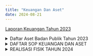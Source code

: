 ```yaml
---
title: "Keuangan Dan Aset"
date: 2024-08-21
---
```





<p><a href="https://satpolpp.kalbarprov.go.id/file/DiEW3mrGQNDvlV0BHzXs.pdf">Laporan Keuangan Tahun 2023</a></p>


<details>
<summary>Daftar Aset Badan Publik Tahun 2023</summary>
<p style="margin-bottom: 0.3rem;"><a href="/file/AFITtmZfYfSmYRrBoVWr.pdf">Daftar Barang Aset Peralatan Publik</a></p>
<p style="margin-bottom: 0.3rem;"><a href="/file/2Mucs5RAp0RIa8VFCooq.pdf">Daftar Barang Tanah</a></p>
<p style="margin-bottom: 0.3rem;"><a href="/file/lN9nC9jKrMXTw4012yM0.pdf">Laporan Dafatar Barang Aset Gedung dan Bangunan</a></p>
<p style="margin-bottom: 0.3rem;"><a href="/file/euh8R0dOYxkfSJ1atsAy.pdf">Laporan Daftar Barang Aset Jalan, Jaringan dan Irigasi</a></p>
<p style="margin-bottom: 0.3rem;"><a href="/file/Qam18KFYcAIvVHGR5QdQ.pdf">Laporan Daftar Barang Aset Tidak Berwujud</a></p>
<p style="margin-bottom: 0.3rem;"><a href="/file/GepKuLxKmQXDGdTMzD4E.pdf">Laporan Daftar Barang Aset Tetap Lainnya</a></p>
</details>


<details>
<summary>DAFTAR SOP KEUANGAN DAN ASET</summary>
<ol>
<li style="margin-bottom: 0.3rem;"><a href="/file/6QaJqViHc7u7fgpuVPTr.pdf" title="SOP sekretariat 36-47 Keuangan dan Aset_rotated.pdf">36. SOP BUKU KAS UMUM (BKU)</a></li>
<li style="margin-bottom: 0.3rem;"><a href="/file/6QaJqViHc7u7fgpuVPTr.pdf">37. SOP PAJAK</a></li>
<li style="margin-bottom: 0.3rem;"><a href="/file/6QaJqViHc7u7fgpuVPTr.pdf">38. SOP PENGELUARAN BARANG INVENTARIS</a></li>
<li style="margin-bottom: 0.3rem;"><a href="/file/6QaJqViHc7u7fgpuVPTr.pdf">39. SOP PENYUSUNAN CALK</a></li>
<li style="margin-bottom: 0.3rem;"><a href="/file/6QaJqViHc7u7fgpuVPTr.pdf">40. SOP GU</a></li>
<li style="margin-bottom: 0.3rem;"><a href="/file/6QaJqViHc7u7fgpuVPTr.pdf">41. SOP PENYUSUNAN LAPORAN REALISASI ANGGARAN</a></li>
<li style="margin-bottom: 0.3rem;"><a href="/file/6QaJqViHc7u7fgpuVPTr.pdf">42. SOP PERMINTAAN GAJI</a></li>
<li style="margin-bottom: 0.3rem;"><a href="/file/6QaJqViHc7u7fgpuVPTr.pdf">43.SOP PENCAIRAN ANGGARAN</a></li>
<li style="margin-bottom: 0.3rem;"><a href="/file/6QaJqViHc7u7fgpuVPTr.pdf">44. SOP PENCAIRAN DANA KEGIATAN</a></li>
<li style="margin-bottom: 0.3rem;"><a href="/file/6QaJqViHc7u7fgpuVPTr.pdf">45. SOP PENGAJUAN SPM GAJI</a></li>
<li style="margin-bottom: 0.3rem;"><a href="/file/6QaJqViHc7u7fgpuVPTr.pdf">46. SOP PENCAIRAN UP</a></li>
<li style="margin-bottom: 0.3rem;"><a href="/file/6QaJqViHc7u7fgpuVPTr.pdf">47. SOP PENER DAN PENG BARANG INVENTARIS</a></li>
<li style="margin-bottom: 0.3rem;"><a href="/file/8fwLBhStZTcRuTs3r9NQ.pdf">48. SOP PENERIMAAN BARANG INVENTARIS</a></li>
<li style="margin-bottom: 0.3rem;"><a href="/file/8fwLBhStZTcRuTs3r9NQ.pdf">49. SOP PENGADAAN PEMELIHARAAN BARANG</a></li>
<li style="margin-bottom: 0.3rem;"><a href="/file/8fwLBhStZTcRuTs3r9NQ.pdf">50. SOP PENGAJUAN DANA UP</a></li>
<li style="margin-bottom: 0.3rem;"><a href="/file/8fwLBhStZTcRuTs3r9NQ.pdf">51. SOP PENGHAPUSAN BARANG</a></li>
<li style="margin-bottom: 0.3rem;"><a href="/file/8fwLBhStZTcRuTs3r9NQ.pdf">52. SOP PENGURUSAN BARANG</a></li>
<li style="margin-bottom: 0.3rem;"><a href="/file/8fwLBhStZTcRuTs3r9NQ.pdf">54. SOP PENYUSUNAN LAPORAN KEUANGAN AKHIR</a></li>
<li style="margin-bottom: 0.3rem;"><a href="/file/8fwLBhStZTcRuTs3r9NQ.pdf">55. SOP PELAKSANAAN VERIFIKASI SPJ</a></li>
<li style="margin-bottom: 0.3rem;"><a href="/file/8fwLBhStZTcRuTs3r9NQ.pdf">56. SOP IDENTITAS RKBMD</a></li>
<li style="margin-bottom: 0.3rem;"><a href="/file/8fwLBhStZTcRuTs3r9NQ.pdf">56. SOP PENYAMPAIAN RKBMD</a></li>
<li style="margin-bottom: 0.3rem;"><a href=".https:/awdi.kalbarprov.go.id/storage/satpolpp.kalbarprov.go.id/file/8fwLBhStZTcRuTs3r9NQ.pdf">57 SOP PENGAJUAN USULAN LP2P</a></li>
<li style="margin-bottom: 0.3rem;"><a href="/file/8fwLBhStZTcRuTs3r9NQ.pdf">58. SOP PENGAJUAN PERMINTAAN GU</a></li>
</ol>
</details>


<details>
<summary>REALISASI FISIK TAHUN 2024</summary>
<p style="margin-bottom: 0.3rem;"><a href="/file/6QaJqViHc7u7fgpuVPTr.pdf">REALISASI FISIK TW I TAHUN 2024</a></p>
<p style="margin-bottom: 0.3rem;"><a href="/file/6QaJqViHc7u7fgpuVPTr.pdf">REALISASI FISIK TW II TAHUN 2024</a></p>
<p style="margin-bottom: 0.3rem;"><a href="/file/6QaJqViHc7u7fgpuVPTr.pdf">REALISASI FISIK TW III TAHUN 2024</a></p>
<p style="margin-bottom: 0.3rem;"><a href="/file/6QaJqViHc7u7fgpuVPTr.pdf">REALISASI FISIK PERIODE DESEMBER 2024</a></p>
</details>

